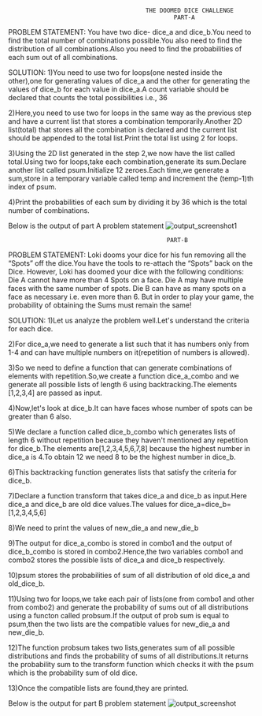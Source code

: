                                            THE DOOMED DICE CHALLENGE
                                                   PART-A
  PROBLEM STATEMENT:
               You have two dice- dice_a and dice_b.You need to find the total number of combinations possible.You also need to find the distribution of all combinations.Also you need to find the probabilities of each sum out of all combinations.

  SOLUTION:
   1)You need to use two for loops(one nested inside the other),one for generating values of dice_a and the other for generating the values of dice_b for each value in dice_a.A count variable should be declared that counts the total possibilities i.e., 36
   
   2)Here,you need to use two for loops in the same way as the previous step and have a current list that stores a combination temporarily.Another 2D list(total) that stores all the combination is declared and the current list should be appended to the total list.Print the total list using 2 for loops.
   
   3)Using the 2D list generated in the step 2,we now have the list called total.Using two for loops,take each combination,generate its sum.Declare another list called psum.Initialize 12 zeroes.Each time,we generate a sum,store in a temporary variable called temp and increment the (temp-1)th index of psum.
   
   4)Print the probabilities of each sum by dividing it by 36 which is the total number of combinations.

Below is the output of part A problem statement
![output_screenshot1](https://github.com/laxie26/The-doomed-dice-Challenge/assets/143947051/795ebc42-61a6-4c84-adea-e8cec2131280)

                                                 PART-B
PROBLEM STATEMENT:
                 Loki dooms your dice for his fun removing all the “Spots” off the dice.You have the tools to re-attach the “Spots” back on the Dice.
 However, Loki has doomed your dice with the following conditions:
 Die A cannot have more than 4 Spots on a face.
 Die A may have multiple faces with the same number of spots.
 Die B can have as many spots on a face as necessary i.e. even more than 6.
 But in order to play your game, the probability of obtaining the Sums must remain the
 same!
 
 SOLUTION:
 1)Let us analyze the problem well.Let's understand the criteria for each dice.
 
 2)For dice_a,we need to generate a list such that it has numbers only from 1-4 and can have multiple numbers on it(repetition of numbers is allowed).
 
 3)So we need to define a function that can generate combinations of elements with repetition.So,we create a function dice_a_combo and we generate all possible lists of length 6 using backtracking.The elements [1,2,3,4] are passed as input.
 
 4)Now,let's look at dice_b.It can have faces whose number of spots can be greater than 6 also.
 
 5)We declare a function called dice_b_combo which generates lists of length 6 without repetition because they haven't mentioned any repetition for dice_b.The elements are[1,2,3,4,5,6,7,8] because the highest number in dice_a is 4.To obtain 12 we need 8 to be the highest number in dice_b.
 
 6)This backtracking function generates lists that satisfy the criteria for dice_b.
 
 7)Declare a function transform that takes dice_a and dice_b as input.Here dice_a and dice_b are old dice values.The values for dice_a=dice_b=[1,2,3,4,5,6]
 
 8)We need to print the values of new_die_a and new_die_b
 
 9)The output for dice_a_combo is stored in combo1 and the output of dice_b_combo is stored in combo2.Hence,the two variables combo1 and combo2 stores the possible lists of dice_a and dice_b respectively.
 
 10)psum stores the probabilities of sum of all distribution of old dice_a and old_dice_b.
 
 11)Using two for loops,we take each pair of lists(one from combo1 and other from combo2) and generate the probability of sums out of all distributions using a functon called probsum.If the output of prob sum is equal to psum,then the two lists are the compatible values for new_die_a and new_die_b.
 
 12)The function probsum takes two lists,generates sum of all possible distributions and finds the probability of sums of all distributions.It returns the probability sum to the transform function which checks it with the psum which is the probability sum of old dice.
 
 13)Once the compatible lists are found,they are printed.
 

Below is the output for part B problem statement
![output_screenshot](https://github.com/laxie26/The-doomed-dice-Challenge/assets/143947051/975da7e5-23d6-4660-b175-c2c5a34ed5f7)
